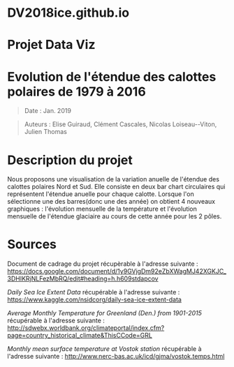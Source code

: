 # DV2018ice.github.io
# Projet Data Viz
# Evolution de l'étendue des calottes polaires de 1979 à 2016 

>Date : Jan. 2019 

>Auteurs : Elise Guiraud, Clément Cascales, Nicolas Loiseau--Viton, Julien Thomas


# Description du projet

Nous proposons une visualisation de la variation anuelle de l'étendue des calottes polaires Nord et Sud. Elle consiste en deux bar chart circulaires qui représentent l'étendue anuelle pour chaque calotte. Lorsque l'on sélectionne une des barres(donc une des année) on obtient 4 nouveaux graphiques : l'évolution mensuelle de la température et l'évolution mensuelle de l'étendue glaciaire au cours de cette année pour les 2 pôles.


# Sources

Document de cadrage du projet récupèrable à l'adresse suivante :
https://docs.google.com/document/d/1y9GVjgDm92eZbXWagMJ42XGKJC_3DHIKRjNLFezMbRQ/edit#heading=h.h609stdapcov

*Daily Sea Ice Extent Data* récupérable à l'adresse suivante :
https://www.kaggle.com/nsidcorg/daily-sea-ice-extent-data

*Average Monthly Temperature for Greenland (Den.) from 1901-2015* récupérable à l'adresse suivante :
http://sdwebx.worldbank.org/climateportal/index.cfm?page=country_historical_climate&ThisCCode=GRL

*Monthly mean surface temperature at Vostok station* récupérable à l'adresse suivante :
http://www.nerc-bas.ac.uk/icd/gjma/vostok.temps.html